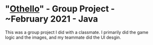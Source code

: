 # "[Othello](https://github.com/TheUbMunster/portfolio-code-snippets/tree/main/Othello)" - Group Project - ~February 2021 - Java
This was a group project I did with a classmate. I primarily did the game logic and the images, and my teammate did the UI desgin.